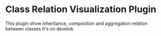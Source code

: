 # Class Relation Visualization Plugin

This plugin show inheritance, composition and aggregation relation between classes
It's on develob
